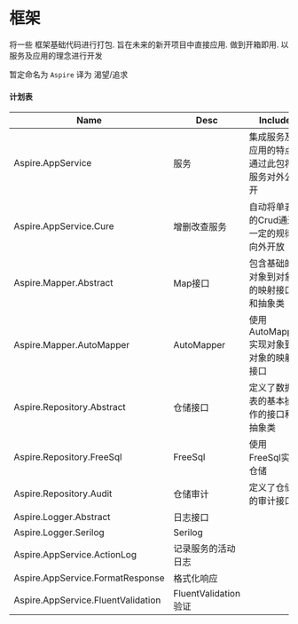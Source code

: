 # 框架

将一些 框架基础代码进行打包. 旨在未来的新开项目中直接应用. 做到开箱即用. 以服务及应用的理念进行开发

暂定命名为 `Aspire` 译为 渴望/追求

#### 计划表

| Name                               | Desc                  | Include                                      | Progress |
| ---------------------------------- | --------------------- | -------------------------------------------- | -------- |
| Aspire.AppService                  | 服务                  | 集成服务及应用的特点, 通过此包将服务对外公开 | 0%       |
| Aspire.AppService.Cure             | 增删改查服务          | 自动将单表的Crud通过一定的规律向外开放       | 0%       |
| Aspire.Mapper.Abstract             | Map接口               | 包含基础的对象到对象的映射接口和抽象类       | 0%       |
| Aspire.Mapper.AutoMapper           | AutoMapper            | 使用AutoMapper实现对象到对象的映射接口       | 0%       |
| Aspire.Repository.Abstract         | 仓储接口              | 定义了数据表的基本操作的接口和抽象类         | 0%       |
| Aspire.Repository.FreeSql          | FreeSql               | 使用 FreeSql实现仓储                         | 0%       |
| Aspire.Repository.Audit            | 仓储审计              | 定义了仓储的审计接口                         | 0%       |
| Aspire.Logger.Abstract             | 日志接口              |                                              | 0%       |
| Aspire.Logger.Serilog              | Serilog               |                                              | 0%       |
| Aspire.AppService.ActionLog        | 记录服务的活动日志    |                                              | 0%       |
| Aspire.AppService.FormatResponse   | 格式化响应            |                                              | 0%       |
| Aspire.AppService.FluentValidation | FluentValidation 验证 |                                              | 0%       |

